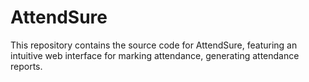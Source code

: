 # AttendSure
This repository contains the source code for AttendSure, featuring an intuitive web interface for marking attendance, generating attendance reports.
